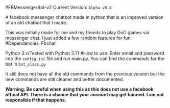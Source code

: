 #FBMessengerBot-v2
Current Version: `Alpha v0.3`

A facebook messenger chatbot made in python that is an improved version of an old chatbot that I made.

This was initially made for me and my friends to play DnD games via messenger chat. I just added a few random features for fun.
#Dependencies:
Fbchat

Python 3.x(Tested with Python 3.7)
#How to use:
Enter email and password into the `config.ini` file and run main.py.
You can find the commands for the bot in `bot_class.py`

It still does not have all the old commands from the previous version but the new commands are still cleaner and
better documented.


**Warning: Be careful when using this as this does not use a facebook offical API. There is a chance that your account may get banned. I am not responsible if that happens.**